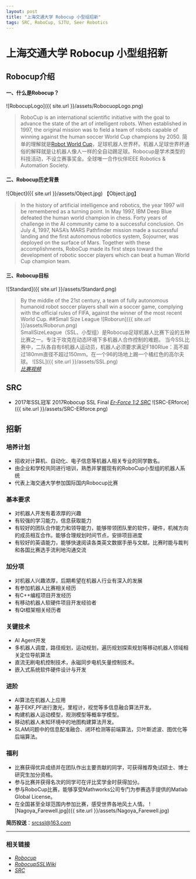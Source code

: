 ```yaml
---
layout: post
title: "上海交通大学 Robocup 小型组招新"
tags: SRC, RoboCup, SJTU, Seer Robotics
---
```

# 上海交通大学 Robocup 小型组招新
## Robocup介绍
#### 一、什么是Robocup？
![RobocupLogo]({{ site.url }}/assets/RobocuopLogo.png)
  >RoboCup is an international scientific initiative with the goal to advance the state of the art of intelligent robots. When established in 1997, the original mission was to field a team of robots capable of winning against the human soccer World Cup champions by 2050.
  >简单的理解就是[Robot World Cup](http://www.robocup.org/)，足球机器人世界杯。机器人足球世界杯通俗的解释就是让机器人像人一样的全自动踢足球。Robocup是学术类型的科技活动，不设立赛事奖金。全球唯一合作伙伴IEEE Robotics & Automation Society.
#### 二、Robocup历史背景
![Object]({{ site.url }}/assets/Object.jpg)
【Object.jpg】
>In the history of artificial intelligence and robotics, the year 1997 will be remembered as a turning point. In May 1997, IBM Deep Blue defeated the human world champion in chess. Forty years of challenge in the AI community came to a successful conclusion. On July 4, 1997, NASA’s MARS Pathfinder mission made a successful landing and the first autonomous robotics system, Sojourner, was deployed on the surface of Mars. Together with these accomplishments, RoboCup made its first steps toward the development of robotic soccer players which can beat a human World Cup champion team.

#### 三、Robocup目标
![Standard]({{ site.url }}/assets/Standard.png)  
>By the middle of the 21st century, a team of fully autonomous humanoid robot soccer players shall win a soccer game, complying with the official rules of FIFA, against the winner of the most recent World Cup. 
##Small Size League
![Roborun]({{ site.url }}/assets/Roborun.png)  
SmallSizeLeague（SSL、小型组）是Robocup足球机器人比赛下设的五种比赛之一。专注于攻克在动态环境下多机器人合作控制的难题。
当今SSL比赛中，二队各自有6机器人运动员，机器人必须要求满足F180Rlue：高不超过180mm直径不超过150mm。在一个96的场地上踢一个橘红色的高尔夫球。
![SSL]({{ site.url }}/assets/SSL.png)  
[*比赛视频*](https://www.youtube.com/watch?v=hZE1YQCghLk)
## SRC
* 2017年SSL冠军
2017Robocup SSL Final [*Er-Force 1:2 SRC*](https://www.youtube.com/watch?v=xr9ilQlU0hY&feature=youtu.be)
![SRC-ERforce]({{ site.url }}/assets/SRC-ERforce.png)
## 招新
### 培养计划
* 招收对计算机、自动化、电子信息等机器人相关专业的同学数名。
* 由企业和学校共同进行培训，熟悉并掌握现有的RoboCup小型组的机器人系统
* 代表上海交通大学参加国际国内Robocup比赛
### 基本要求
* 对机器人开发有着浓厚的兴趣
* 有较强的学习能力，信息获取能力
* 有较好的团队合作能力和领导能力，能够带领团队里的软件，硬件，机械方向的成员相互合作。能够合理规划时间节点，安排项目进度
* 有较好的英语能力，能够快速阅读各类英文数据手册与文献。比赛时能与裁判和各国比赛选手流利地沟通交流
### 加分项
* 对机器人兴趣浓厚，后期希望在机器人行业有深入的发展
* 有参加机器人比赛相关经历
* 有C++编程项目开发经历
* 有移动机器人软硬件项目开发经验者
* 有Qt框架相关经历者
### 关键技术
* AI Agent开发
* 多机器人调度，路径规划，运动规划，遍历规划探索规划等移动机器人领域相关定位导航算法
* 直流无刷电机控制技术，永磁同步电机矢量控制技术。
* 嵌入式系统软件硬件设计与开发
### 进阶
* AI算法在机器人上应用
* 基于EKF,PF进行激光，里程计，视觉等多信息融合算法开发。
* 构建机器人运动模型，观测模型等概率学模型。
* 移动机器人未知环境中的地图构建算法开发。
* SLAM问题中的信息配准融合、闭环检测等前端算法，贝叶斯滤波、图优化等后端算法。
### 福利
* 比赛获得优异成绩并在团队作出主要贡献的同学，可获得推荐免试硕士、博士研究生加分资格。
* 参与比赛并获得名次的同学可在评比奖学金时获得加分。
* 参与RoboCup比赛，能够享受Mathworks公司专门为参赛选手提供的Matlab Global License。
* 在全国甚至全球范围内参加比赛，感受世界各地风土人情。
![Nagoya_Farewell.jpg]({{ site.url }}/assets/Nagoya_Farewell.jpg)  


**简历投送**：srcssl@163.com


----------

### 相关链接
* [*Robocup*](http://www.robocup.org/)
* [*RobocupSSLWiki*](http://wiki.robocup.org/Small_Size_League)
* [*SRC*](https://src-ssl.github.io/)
